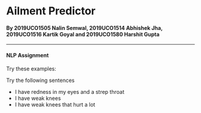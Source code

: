 # Ailment Predictor

#### By 2019UCO1505 Nalin Semwal, 2019UCO1514 Abhishek Jha, 2019UCO1516 Kartik Goyal and 2019UCO1580 Harshit Gupta

---

#### NLP Assignment

Try these examples:

Try the following sentences

- I have redness in my eyes and a strep throat
- I have weak knees
- I have weak knees that hurt a lot
